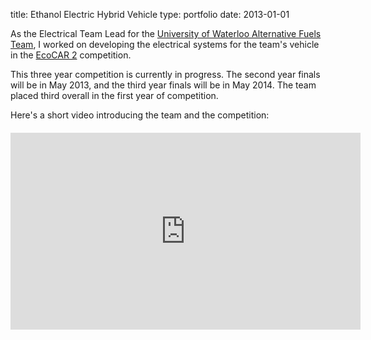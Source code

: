 title: Ethanol Electric Hybrid Vehicle
type: portfolio
date: 2013-01-01

As the Electrical Team Lead for the [University of Waterloo Alternative Fuels
Team](http://uwaft.com), I worked on developing the electrical systems for the
team's vehicle in the [EcoCAR 2](www.ecocar2.org) competition.

This three year competition is currently in progress. The second year finals
will be in May 2013, and the third year finals will be in May 2014. The team
placed third overall in the first year of competition.

Here's a short video introducing the team and the competition:
<iframe style="display:block;margin:20px auto;" width="560" height="315" src="http://www.youtube.com/embed/f7cChHaTwnE" frameborder="0" allowfullscreen></iframe>

